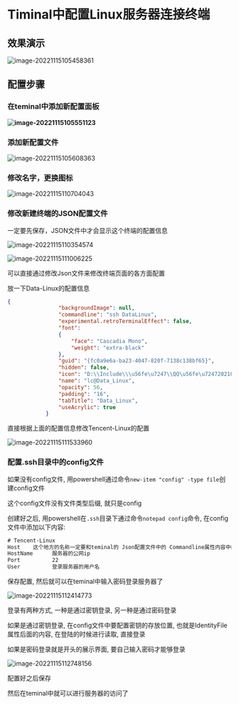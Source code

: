 # Timinal中配置Linux服务器连接终端

## 效果演示

![image-20221115105458361](E:\Typora\ty_Photo\image-20221115105458361.png)

## 配置步骤

### 在teminal中添加新配置面板

**![image-20221115105551123](E:\Typora\ty_Photo\image-20221115105551123.png)**

### 添加新配置文件

![image-20221115105608363](E:\Typora\ty_Photo\image-20221115105608363.png)

### 修改名字，更换图标

![image-20221115110704043](E:\Typora\ty_Photo\image-20221115110704043.png)



### 修改新建终端的JSON配置文件

一定要先保存，JSON文件中才会显示这个终端的配置信息

![image-20221115110354574](E:\Typora\ty_Photo\image-20221115110354574.png)

![image-20221115111006225](E:\Typora\ty_Photo\image-20221115111006225.png)

可以直接通过修改Json文件来修改终端页面的各方面配置

放一下Data-Linux的配置信息

```json
{
                "backgroundImage": null,
                "commandline": "ssh DataLinux", 
                "experimental.retroTerminalEffect": false,
                "font": 
                {
                    "face": "Cascadia Mono",
                    "weight": "extra-black"
                },
                "guid": "{fc0a9e6a-ba23-4047-820f-7138c138bf65}",
                "hidden": false,
                "icon": "D:\\Include\\\u56fe\u7247\\QQ\u56fe\u724720210811171052.jpg",
                "name": "lc@Data_Linux",
                "opacity": 56,
                "padding": "16",
                "tabTitle": "Data_Linux",
                "useAcrylic": true
            }
```

直接根据上面的配置信息修改Tencent-Linux的配置

![image-20221115111533960](E:\Typora\ty_Photo\image-20221115111533960.png)

### 配置.ssh目录中的config文件

如果没有config文件, 用powershell通过命令`new-item "config" -type file`创建config文件

这个config文件没有文件类型后缀, 就只是config

创建好之后, 用powershell在`.ssh`目录下通过命令`notepad config`命令, 在config文件中添加以下内容:

```txt
# Tencent-Linux
Host    这个地方的名称一定要和teminal的 Json配置文件中的 Commandline属性内容中的 ssh后面的 名字相同      
HostName      服务器的公网ip
Port          22
User          登录服务器的用户名
```

保存配置, 然后就可以在teminal中输入密码登录服务器了

![image-20221115112414773](E:\Typora\ty_Photo\image-20221115112414773.png)

登录有两种方式, 一种是通过密钥登录, 另一种是通过密码登录

如果是通过密钥登录, 在config文件中要配置密钥的存放位置, 也就是IdentityFile属性后面的内容, 在登陆的时候进行读取, 直接登录

如果是密码登录就是开头的展示界面, 要自己输入密码才能够登录

![image-20221115112748156](E:\Typora\ty_Photo\image-20221115112748156.png)

配置好之后保存

然后在teminal中就可以进行服务器的访问了